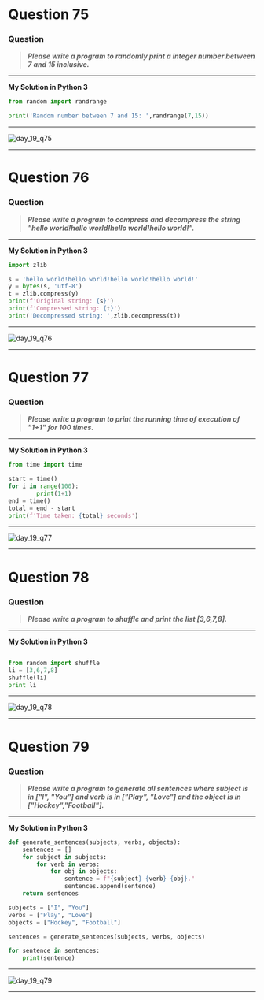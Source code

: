 # Question 75

### **Question**

> **_Please write a program to randomly print a integer number between 7 and 15 inclusive._**

---

**My Solution in Python 3**

```python
from random import randrange

print('Random number between 7 and 15: ',randrange(7,15))
```

---
![day_19_q75](https://github.com/0KvinayK0/python-100-exercises/assets/126001522/54b74a86-e3b8-417c-ada0-ad26b155a593)

---

# Question 76

### **Question**

> **_Please write a program to compress and decompress the string "hello world!hello world!hello world!hello world!"._**

---

**My Solution in Python 3**

```python
import zlib

s = 'hello world!hello world!hello world!hello world!'
y = bytes(s, 'utf-8')
t = zlib.compress(y)
print(f'Original string: {s}')
print(f'Compressed string: {t}')
print('Decompressed string: ',zlib.decompress(t))
```
---
![day_19_q76](https://github.com/0KvinayK0/python-100-exercises/assets/126001522/04b911db-ee93-493c-b86a-47a6bc905abc)

---

# Question 77

### **Question**

> **_Please write a program to print the running time of execution of "1+1" for 100 times._**

---


**My Solution in Python 3**

```python
from time import time

start = time()
for i in range(100):
		print(1+1)
end = time()
total = end - start
print(f'Time taken: {total} seconds')
```

---
![day_19_q77](https://github.com/0KvinayK0/python-100-exercises/assets/126001522/80f910f6-e2c9-4e86-9f16-64ddce778429)

---

# Question 78

### **Question**

> **_Please write a program to shuffle and print the list [3,6,7,8]._**

---

**My Solution in Python 3**

```python

from random import shuffle
li = [3,6,7,8]
shuffle(li)
print li

```

---
![day_19_q78](https://github.com/0KvinayK0/python-100-exercises/assets/126001522/a752b12d-37cc-47e9-a785-eb6bab708fe1)


---

# Question 79

### **Question**

> **_Please write a program to generate all sentences where subject is in ["I", "You"] and verb is in ["Play", "Love"] and the object is in ["Hockey","Football"]._**

---


**My Solution in Python 3**

```python
def generate_sentences(subjects, verbs, objects):
    sentences = []
    for subject in subjects:
        for verb in verbs:
            for obj in objects:
                sentence = f"{subject} {verb} {obj}."
                sentences.append(sentence)
    return sentences

subjects = ["I", "You"]
verbs = ["Play", "Love"]
objects = ["Hockey", "Football"]

sentences = generate_sentences(subjects, verbs, objects)

for sentence in sentences:
    print(sentence)

```

---
![day_19_q79](https://github.com/0KvinayK0/python-100-exercises/assets/126001522/69560b2b-4c70-442d-ad59-b552feeb545e)


---
